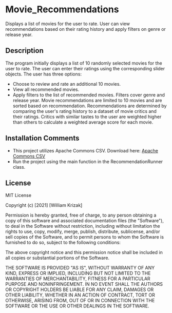 # Movie_Recommendations
Displays a list of movies for the user to rate. User can view recommendations based on their rating history and apply filters on genre or release year.
## Description
The program initially displays a list of 10 randomly selected movies for the user to rate. 
The user can enter their ratings using the corresponding slider objects.
The user has three options:
* Choose to review and rate an additional 10 movies.
* View all recommended movies.
* Apply filters to the list of recommended movies. Filters cover genre and release year.
Movie recommendations are limited to 10 movies and are sorted based on recommendation. 
Recommendations are determined by comparing the user's rating history to a dataset of movie critics and their ratings.
Critics with similar tastes to the user are weighted higher than others to calculate a weighted average score for each movie.
## Installation Comments
* This project utilizes Apache Commons CSV. Download here: [Apache Commons CSV](https://commons.apache.org/proper/commons-csv/download_csv.cgi)  
* Run the project using the main function in the RecommendationRunner class.
## License
MIT License

Copyright (c) [2021] [William Krizak]

Permission is hereby granted, free of charge, to any person obtaining a copy
of this software and associated documentation files (the "Software"), to deal
in the Software without restriction, including without limitation the rights
to use, copy, modify, merge, publish, distribute, sublicense, and/or sell
copies of the Software, and to permit persons to whom the Software is
furnished to do so, subject to the following conditions:

The above copyright notice and this permission notice shall be included in all
copies or substantial portions of the Software.

THE SOFTWARE IS PROVIDED "AS IS", WITHOUT WARRANTY OF ANY KIND, EXPRESS OR
IMPLIED, INCLUDING BUT NOT LIMITED TO THE WARRANTIES OF MERCHANTABILITY,
FITNESS FOR A PARTICULAR PURPOSE AND NONINFRINGEMENT. IN NO EVENT SHALL THE
AUTHORS OR COPYRIGHT HOLDERS BE LIABLE FOR ANY CLAIM, DAMAGES OR OTHER
LIABILITY, WHETHER IN AN ACTION OF CONTRACT, TORT OR OTHERWISE, ARISING FROM,
OUT OF OR IN CONNECTION WITH THE SOFTWARE OR THE USE OR OTHER DEALINGS IN THE
SOFTWARE.
